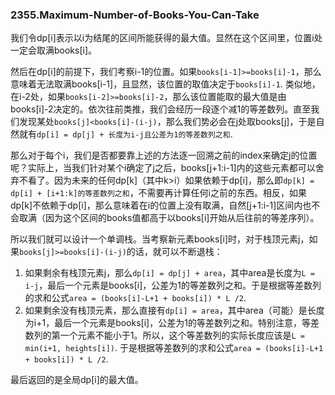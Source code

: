 ### 2355.Maximum-Number-of-Books-You-Can-Take

我们令dp[i]表示以i为结尾的区间所能获得的最大值。显然在这个区间里，位置i处一定会取满books[i]。

然后在dp[i]的前提下，我们考察i-1的位置。如果`books[i-1]>=books[i]-1`，那么意味着无法取满books[i-1]，且显然，该位置的取值决定于`books[i]-1`. 类似地，在i-2处，如果`books[i-2]>=books[i]-2`，那么该位置能取的最大值是由books[i]-2决定的。依次往前类推，我们会经历一段逐个减1的等差数列。直至我们发现某处`books[j]<books[i]-(i-j)`，那么我们势必会在j处取books[j]，于是自然就有`dp[i] = dp[j] + 长度为i-j且公差为1的等差数列之和`.

那么对于每个i，我们是否都要靠上述的方法逐一回溯之前的index来确定j的位置呢？实际上，当我们针对某个i确定了j之后，books[j+1:i-1]内的这些元素都可以舍弃不看了。因为未来的任何dp[k]（其中k>i）如果依赖于dp[i]，那么即`dp[k] = dp[i] + [i+1:k]的等差数列之和`，不需要再计算任何i之前的东西。相反，如果dp[k]不依赖于dp[i]，那么意味着在i的位置上没有取满，自然[j+1:i-1]区间内也不会取满（因为这个区间的books值都高于以books[i]开始从后往前的等差序列）。

所以我们就可以设计一个单调栈。当考察新元素books[i]时，对于栈顶元素j，如果`books[j]>=books[i]-(i-j)`的话，就可以不断退栈：
1. 如果剩余有栈顶元素j，那么`dp[i] = dp[j] + area`，其中area是长度为`L = i-j`，最后一个元素是books[i]，公差为1的等差数列之和。于是根据等差数列的求和公式`area = (books[i]-L+1 + books[i]) * L /2`.
2. 如果剩余没有栈顶元素，那么直接有`dp[i] = area`，其中area（可能）是长度为i+1，最后一个元素是books[i]，公差为1的等差数列之和。特别注意，等差数列的第一个元素不能小于1。所以，这个等差数列的实际长度应该是`L = min(i+1, heights[i])`. 于是根据等差数列的求和公式`area = (books[i]-L+1 + books[i]) * L /2`.

最后返回的是全局dp[i]的最大值。
